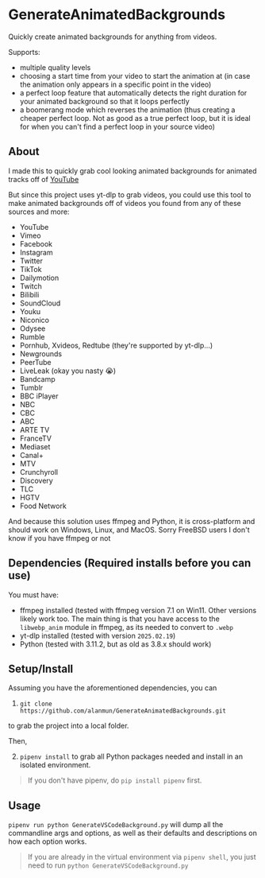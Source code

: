 # GenerateAnimatedBackgrounds
Quickly create animated backgrounds for anything from videos.

Supports:
- multiple quality levels
- choosing a start time from your video to start the animation at (in case the animation only appears in a specific point in the video)
- a perfect loop feature that automatically detects the right duration for your animated background so that it loops perfectly
- a boomerang mode which reverses the animation (thus creating a cheaper perfect loop. Not as good as a true perfect loop, but it is ideal for when you can't find a perfect loop in your source video)

## About

I made this to quickly grab cool looking animated backgrounds for animated tracks off of [YouTube](https://www.youtube.com/watch?v=rentoNxY6RA)

But since this project uses yt-dlp to grab videos, you could use this tool to make animated backgrounds off of videos you found from any of these sources and more:
- YouTube
- Vimeo
- Facebook
- Instagram
- Twitter
- TikTok
- Dailymotion
- Twitch
- Bilibili
- SoundCloud
- Youku
- Niconico
- Odysee
- Rumble
- Pornhub, Xvideos, Redtube (they're supported by yt-dlp...)
- Newgrounds
- PeerTube
- LiveLeak (okay you nasty 😭)
- Bandcamp
- Tumblr
- BBC iPlayer
- NBC
- CBC
- ABC
- ARTE TV
- FranceTV
- Mediaset
- Canal+
- MTV
- Crunchyroll
- Discovery
- TLC
- HGTV
- Food Network

And because this solution uses ffmpeg and Python, it is cross-platform and should work on Windows, Linux, and MacOS. Sorry FreeBSD users I don't know if you have ffmpeg or not


## Dependencies (Required installs before you can use)

You must have:
- ffmpeg installed (tested with ffmpeg version 7.1 on Win11. Other versions likely work too. The main thing is that you have access to the `libwebp_anim` module in ffmpeg, as its needed to convert to `.webp`
- yt-dlp installed (tested with version `2025.02.19`)
- Python (tested with 3.11.2, but as old as 3.8.x should work)

## Setup/Install

Assuming you have the aforementioned dependencies, you can

1. `git clone https://github.com/alanmun/GenerateAnimatedBackgrounds.git`

to grab the project into a local folder.

Then,

2. `pipenv install` to grab all Python packages needed and install in an isolated environment.

> If you don't have pipenv, do `pip install pipenv` first.

## Usage

`pipenv run python GenerateVSCodeBackground.py` will dump all the commandline args and options, as well as their defaults and descriptions on how each option works.

> If you are already in the virtual environment via `pipenv shell`, you just need to run `python GenerateVSCodeBackground.py`

